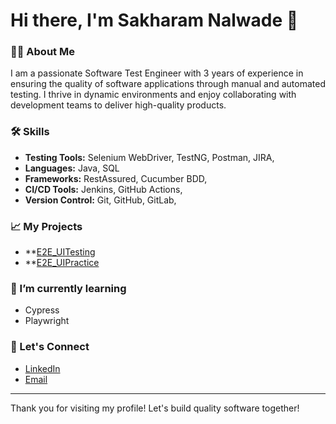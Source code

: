 # Hi there, I'm Sakharam Nalwade 👋

### 👩‍💻 About Me
I am a passionate Software Test Engineer with 3 years of experience in ensuring the quality of software applications through manual and automated testing. I thrive in dynamic environments and enjoy collaborating with development teams to deliver high-quality products.

### 🛠 Skills
- **Testing Tools:** Selenium WebDriver, TestNG, Postman, JIRA,
- **Languages:** Java, SQL
- **Frameworks:** RestAssured, Cucumber BDD,
- **CI/CD Tools:** Jenkins, GitHub Actions,
- **Version Control:** Git, GitHub, GitLab,

### 📈 My Projects
- **[E2E_UITesting](https://github.com/Sakha14/UIPracticeQA/tree/main/UITesting)
- **[E2E_UIPractice](https://github.com/Sakha14/UIPracticeQA/tree/main/demo)

### 🌱 I’m currently learning
- Cypress
- Playwright

### 🤝 Let's Connect
- [LinkedIn](https://www.linkedin.com/in/sakharam-nalwade-5a55301b5/)
- [Email](nalwade.sakharam@gmail.com)

---

Thank you for visiting my profile! Let's build quality software together!

